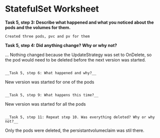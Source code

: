 # StatefulSet Worksheet

__Task 5, step 3: Describe what happened and what you noticed about the pods and the volumes for them.__

```
Created three pods, pvc and pv for them 
```

__Task 5, step 4: Did anything change? Why or why not?__

...
Nothing changed because the UpdateStrategy was set to OnDelete, so the pod would need to be deleted before the next version was started.
```

__Task 5, step 6: What happened and why?__

```
New version was started for one of the pods
```

__Task 5, step 9: What happens this time?__

```
New version was started for all the pods
```

__Task 5, step 11: Repeat step 10. Was everything deleted? Why or why not?__

```
Only the pods were deleted, the persistantvolumeclaim was stil there. 
```
